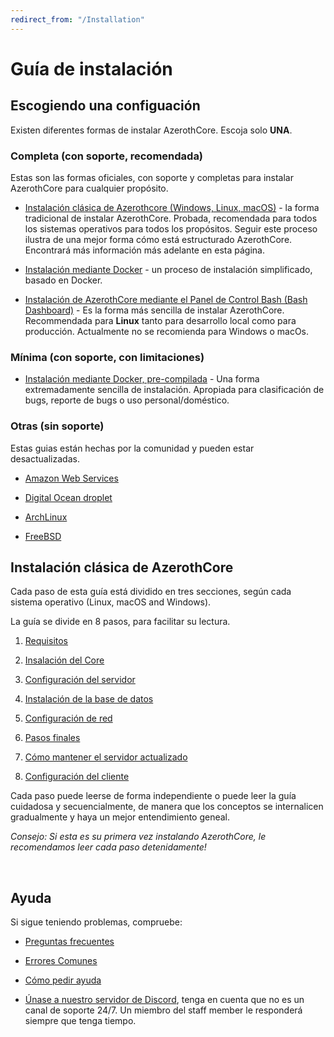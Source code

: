 ```yaml
---
redirect_from: "/Installation"
---
```


# Guía de instalación 

## Escogiendo una configuación

Existen diferentes formas de instalar AzerothCore. Escoja solo **UNA**.

### Completa (con soporte, recomendada)

Estas son las formas oficiales, con soporte y completas para instalar AzerothCore para cualquier propósito.

- [Instalación clásica de Azerothcore (Windows, Linux, macOS)](classic-installation.md) - la forma tradicional de instalar AzerothCore. Probada, recomendada para todos los sistemas operativos para todos los propósitos. Seguir este proceso ilustra de una mejor forma cómo está estructurado AzerothCore. Encontrará más información más adelante en esta página. 

- [Instalación mediante Docker](install-with-docker.md) - un proceso de instalación simplificado, basado en Docker.

- [Instalación de AzerothCore mediante el Panel de Control Bash (Bash Dashboard)](ac-dashboard-core-installation.md) - Es la forma más sencilla de instalar AzerothCore. Recommendada para **Linux** tanto para desarrollo local como para producción. Actualmente no se recomienda para Windows o macOs.

### Mínima (con soporte, con limitaciones)

- [Instalación mediante Docker, pre-compilada](https://www.azerothcore.org/acore-docker/) - Una forma extremadamente sencilla de instalación. Apropiada para clasificación de bugs, reporte de bugs o uso personal/doméstico.

### Otras (sin soporte)

Estas guias están hechas por la comunidad y pueden estar desactualizadas.

- [Amazon Web Services](aws-tutorial.md)

- [Digital Ocean droplet](digital-ocean-video-tutorial.md)

- [ArchLinux](arch-linux.md)

- [FreeBSD](freebsd.md)

## Instalación clásica de AzerothCore

Cada paso de esta guía está dividido en tres secciones, según cada sistema operativo (Linux, macOS and Windows).

La guía se divide en 8 pasos, para facilitar su lectura.

1. [Requisitos](requirements.md)

1. [Insalación del Core](core-installation.md)

1. [Configuración del servidor](server-setup.md)

1. [Instalación de la base de datos](database-installation.md)

1. [Configuración de red](networking.md)

1. [Pasos finales](final-server-steps.md)

1. [Cómo mantener el servidor actualizado](keeping-the-server-up-to-date.md)

1. [Configuración del cliente](client-setup.md)

Cada paso puede leerse de forma independiente o puede leer la guía cuidadosa y secuencialmente, de manera que los conceptos se internalicen gradualmente y haya un mejor entendimiento geneal.

*Consejo: Si esta es su primera vez instalando AzerothCore, le recomendamos leer cada paso detenidamente!*

<br>

## Ayuda

Si sigue teniendo problemas, compruebe:

* [Preguntas frecuentes](faq.md)

* [Errores Comunes](common-errors.md)

* [Cómo pedir ayuda](how-to-ask-for-help.md)

* [Únase a nuestro servidor de Discord](https://discord.gg/gkt4y2x), tenga en cuenta que no es un canal de soporte 24/7. Un miembro del staff member le responderá siempre que tenga tiempo.
